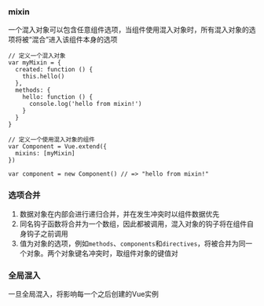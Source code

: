 ### mixin
一个混入对象可以包含任意组件选项，当组件使用混入对象时，所有混入对象的选项将被“混合”进入该组件本身的选项
```JS
// 定义一个混入对象
var myMixin = {
  created: function () {
    this.hello()
  },
  methods: {
    hello: function () {
      console.log('hello from mixin!')
    }
  }
}

// 定义一个使用混入对象的组件
var Component = Vue.extend({
  mixins: [myMixin]
})

var component = new Component() // => "hello from mixin!"
```
### 选项合并
1. 数据对象在内部会进行递归合并，并在发生冲突时以组件数据优先
2. 同名钩子函数将合并为一个数组，因此都被调用，混入对象的钩子将在组件自身钩子之前调用
3. 值为对象的选项，例如`methods`、`components`和`directives`，将被合并为同一个对象。两个对象键名冲突时，取组件对象的键值对


### 全局混入
一旦全局混入，将影响每一个之后创建的Vue实例
